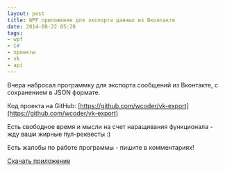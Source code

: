 ```yaml
---
layout: post
title: WPF приложение для экспорта данных из Вконтакте
date: 2014-08-22 05:20
tags:
- wpf
- C#
- проекты
- vk
- api
---
```


Вчера набросал программку для экспорта сообщений из Вконтакте, с сохранением в JSON формате.

Код проекта на GitHub: [https://github.com/wcoder/vk-export](https://github.com/wcoder/vk-export)

Есть свободное время и мысли на счет наращивания функционала - жду ваши жирные пул-реквесты :)

Есть жалобы по работе программы - пишите в комментариях!

[Скачать приложение](http://1drv.ms/1tlAYu4)
